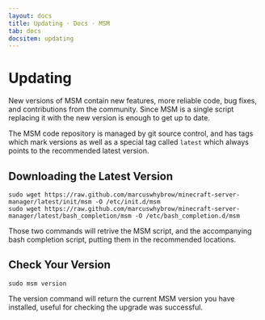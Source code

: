 ```yaml
---
layout: docs
title: Updating · Docs · MSM
tab: docs
docsitem: updating
---
```


Updating
========

New versions of MSM contain new features, more reliable code, bug fixes, and contributions from the community. Since MSM is a single script replacing it with the new version is enough to get up to date.

The MSM code repository is managed by git source control, and has tags which mark versions as well as a special tag called `latest` which always points to the recommended latest version.


Downloading the Latest Version
------------------------------

    sudo wget https://raw.github.com/marcuswhybrow/minecraft-server-manager/latest/init/msm -O /etc/init.d/msm
    sudo wget https://raw.github.com/marcuswhybrow/minecraft-server-manager/latest/bash_completion/msm -O /etc/bash_completion.d/msm

Those two commands will retrive the MSM script, and the accompanying bash completion script, putting them in the recommended locations.


Check Your Version
------------------

    sudo msm version

The version command will return the current MSM version you have installed, useful for checking the upgrade was successful.
